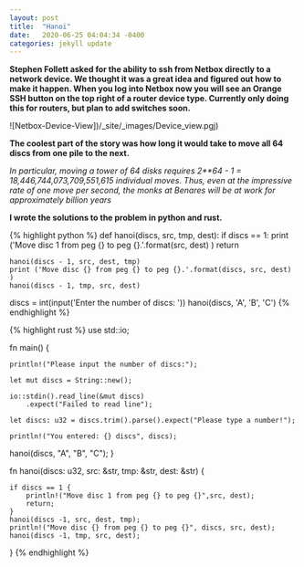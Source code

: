 ```yaml
---
layout: post
title:  "Hanoi"
date:   2020-06-25 04:04:34 -0400
categories: jekyll update
---
```


**Stephen Follett asked for the ability to ssh from Netbox directly to a network device. We thought it was a great idea and figured out how to make it happen. When you log into Netbox now you will see an Orange SSH button on the top right of a router device type. Currently only doing this for routers, but plan to add switches soon.**

![Netbox-Device-View])/_site/_images/Device_view.pgj)

**The coolest part of the story was how long it would take to move all 64 discs from one pile to the next.**

*In particular, moving a tower of 64 disks requires 2**64 - 1 =
 18,446,744,073,709,551,615 individual moves. Thus, even at the impressive rate
of one move per second, the monks at Benares will be at work for approximately
 billion years*

**I wrote the solutions to the problem in python and rust.** 

{% highlight python %}
def hanoi(discs, src, tmp, dest):
    if discs == 1:
       print ('Move disc 1 from peg {} to peg {}.'.format(src, dest) )
       return
    
    hanoi(discs - 1, src, dest, tmp)
    print ('Move disc {} from peg {} to peg {}.'.format(discs, src, dest) )  
    hanoi(discs - 1, tmp, src, dest)

    
discs = int(input('Enter the number of discs: '))
hanoi(discs, 'A', 'B', 'C')
{% endhighlight %}

{% highlight rust %}
use std::io;

fn main() {

    println!("Please input the number of discs:");

    let mut discs = String::new();

    io::stdin().read_line(&mut discs)
        .expect("Failed to read line");

    let discs: u32 = discs.trim().parse().expect("Please type a number!");

    println!("You entered: {} discs", discs);

   hanoi(discs, "A", "B", "C");
}

fn hanoi(discs: u32, src: &str, tmp: &str, dest: &str) {
    
    
    if discs == 1 {
        println!("Move disc 1 from peg {} to peg {}",src, dest);
        return;
    }
    hanoi(discs -1, src, dest, tmp);
    println!("Move disc {} from peg {} to peg {}", discs, src, dest);
    hanoi(discs -1, tmp, src, dest);

}
{% endhighlight %}

[Algorithms]: https://jeffe.cs.illinois.edu/teaching/algorithms/
